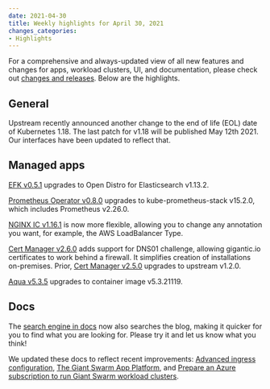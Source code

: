 ```yaml
---
date: 2021-04-30
title: Weekly highlights for April 30, 2021
changes_categories:
- Highlights
---
```




For a comprehensive and always-updated view of all new features and changes for apps, workload clusters, UI, and documentation, please check out [changes and releases](https://docs.giantswarm.io/changes/). Below are the highlights.

## General

Upstream recently announced another change to the end of life (EOL) date of Kubernetes 1.18. The last patch for v1.18 will be published May 12th 2021. Our interfaces have been updated to reflect that.

## Managed apps

[EFK v0.5.1](https://docs.giantswarm.io/changes/managed-apps/efk-stack-app/v0.5.1/) upgrades to Open Distro for Elasticsearch v1.13.2.

[Prometheus Operator v0.8.0](https://docs.giantswarm.io/changes/managed-apps/prometheus-operator-app/v0.8.0/) upgrades to kube-prometheus-stack v15.2.0, which includes Prometheus v2.26.0.

[NGINX IC v1.16.1](https://docs.giantswarm.io/changes/managed-apps/nginx-ingress-controller-app/v1.16.1/) is now more flexible, allowing you to change any annotation you want, for example, the AWS LoadBalancer Type.

[Cert Manager v2.6.0](https://docs.giantswarm.io/changes/managed-apps/cert-manager-app/v2.6.0/) adds support for DNS01 challenge, allowing gigantic.io certificates to work behind a firewall. It simplifies creation of installations on-premises. Prior, [Cert Manager v2.5.0](https://docs.giantswarm.io/changes/managed-apps/cert-manager-app/v2.5.0/) upgrades to upstream v1.2.0.

[Aqua v5.3.5](https://github.com/giantswarm/aqua-app/blob/master/CHANGELOG.md#535---2021-04-30) upgrades to container image v5.3.21119.

## Docs

The [search engine in docs](https://docs.giantswarm.io/) now also searches the blog, making it quicker for you to find what you are looking for. Please try it and let us know what you think!

We updated these docs to reflect recent improvements: [Advanced ingress configuration](https://docs.giantswarm.io/advanced/ingress/configuration/), [The Giant Swarm App Platform](https://docs.giantswarm.io/app-platform/overview/), and [Prepare an Azure subscription to run Giant Swarm workload clusters](https://docs.giantswarm.io/getting-started/cloud-provider-accounts/azure/).
